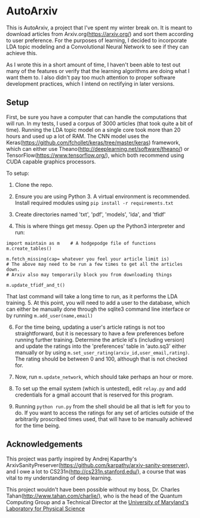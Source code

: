 # AutoArxiv

This is AutoArxiv, a project that I've spent my winter break on. It is meant 
to download articles from Arxiv.org(https://arxiv.org/) and sort them according
to user preference. For the purposes of learning, I decided to incorporate 
LDA topic modeling and a Convolutional Neural Network to see if they can achieve this. 

As I wrote this in a short amount of time, I haven't been able to test out many of the features
or verify that the learning algorithms are doing what I want them to. I also didn't pay too much
attention to proper software development practices, which I intend on rectifying in later versions.

## Setup

First, be sure you have a computer that can handle the computations that will run. In my tests, 
I used a corpus of 3000 articles (that took quite a bit of time). Running the LDA topic model on a 
single core took more than 20 hours and used up a lot of RAM. The CNN model uses the Keras(https://github.com/fchollet/keras/tree/master/keras) framework, which can either use
Theano(http://deeplearning.net/software/theano/) or TensorFlow(https://www.tensorflow.org/), which 
both recommend using CUDA capable graphics processors. 

To setup:

1. Clone the repo.

2. Ensure you are using Python 3. A virtual environment is recommended. Install required modules using `pip install -r requirements.txt`

3. Create directories named 'txt', 'pdf', 'models', 'lda', and 'tfidf'
4. This is where things get messy. Open up the Python3 interpreter and run:
  ```
  import maintain as m    # A hodgepodge file of functions
  m.create_tables()
  
  m.fetch_missing(cap= whatever you feel your article limit is)
  # The above may need to be run a few times to get all the articles down. 
  # Arxiv also may temporarily block you from downloading things
  
  m.update_tfidf_and_t()
  ```
  That last command will take a long time to run, as it performs the LDA training. 
5. At this point, you will need to add a user to the database, which can either be manually done through the sqlite3 command line interface or by running `m.add_user(name,email)`

6. For the time being, updating a user's article ratings is not too straightforward, but it is necessary to have a few preferences before running further training. Determine the article id's (including version) and update the ratings into the 'preferences' table in 'auto.sq3' either manually or by using `m.set_user_rating(arxiv_id,user_email,rating)`. The rating should be between 0 and 100, although that is not checked for. 

7. Now, run `m.update_network`, which should take perhaps an hour or more. 

8. To set up the email system (which is untested), edit `relay.py` and add credentials for a gmail account that is reserved for this program. 

9. Running `python run.py` from the shell should be all that is left for you to do. If you want to access the ratings for any set of articles outside of the arbitrarily proscribed times used, that will have to be manually achieved for the time being. 


## Acknowledgements 

This project was partly inspired by Andrej Kaparthy's ArxivSanityPreserver(https://github.com/karpathy/arxiv-sanity-preserver), and I owe a lot to CS231n(http://cs231n.stanford.edu/), a course that was vital to my understanding of deep learning. 

This project wouldn't have been possible without my boss, Dr. Charles Tahan(http://www.tahan.com/charlie/), who is the head of the Quantum Computing Group and a Technical Director at the [University of Maryland's Laboratory for Physical Science](http://www.lps.umd.edu/)

